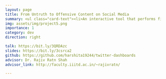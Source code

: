 ```yaml
---
layout: page 
title: From Untruth to Offensive Content on Social Media
summary: <ul class="card-text"><li>An interactive tool that performs fine-grained analysis and visualize diffusion patterns on real-time Twitter data.</li><li>Classify content into categories like <span markdown = "1">`authentic`, `fake`, `satire`, `imposter`, `manipulated`, `hatred`, and `misleading`</span> content.</li><li>We train our tool on the state of the art deep learning models and further test them using real-time Twitter data and offer a number of visualizations like diffusion of content through Twitter, polarization in the network, etc.</li></ul>
img: assets/img/project5.png
importance: 1
category: dev
direction: right

talk: https://bit.ly/3QRDAzc
slides: https://bit.ly/3csrca2
github: https://github.com/harshita19244/twitter-dashboards
advisor: Dr. Rajiv Ratn Shah
advisor_link: http://faculty.iiitd.ac.in/~rajivratn/

---
```

